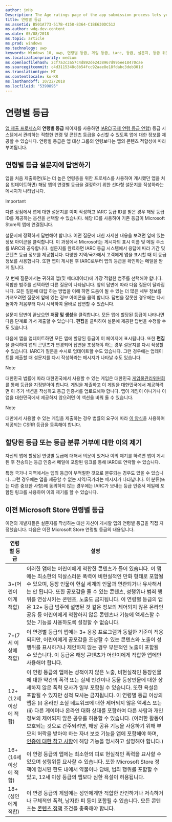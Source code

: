 ```yaml
---
author: jnHs
Description: The Age ratings page of the app submission process lets you provide information about your app so it can receive the appropriate age ratings from the International Age Ratings Coalition (IARC).
title: 연령별 등급
ms.assetid: B501A773-517B-4158-8364-C1BE630DC512
ms.author: wdg-dev-content
ms.date: 05/08/2018
ms.topic: article
ms.prod: windows
ms.technology: uwp
keywords: Windows 10, uwp, 연령별 등급, 게임 등급, iarc, 등급, 설문지, 등급 위원회, 콘텐츠 등급
ms.localizationpriority: medium
ms.openlocfilehash: 2cf7a3c3a57c4d892de2438967d995ee18470cae
ms.sourcegitcommit: c4d3115348c8b54fcc92aae8e18fdabc3deb301d
ms.translationtype: MT
ms.contentlocale: ko-KR
ms.lasthandoff: 10/22/2018
ms.locfileid: "5399895"
---
```

# <a name="age-ratings"></a>연령별 등급

[앱 제출 프로세스](app-submissions.md)의 **연령별 등급** 페이지를 사용하면 [IARC(국제 연령 등급 연합)](http://go.microsoft.com/fwlink/p/?LinkId=716854) 등급 시스템에서 관리하는 적합한 연령 및 콘텐츠 등급을 수신할 수 있도록 앱에 대한 정보를 제공할 수 있습니다. 연령별 등급은 앱 대상 그룹의 연령보다는 앱의 콘텐츠 적합성에 따라 부여됩니다.

## <a name="answering-the-age-ratings-questionnaire"></a>연령별 등급 설문지에 답변하기

앱을 처음 제출하면(또는 더 높은 연령층을 위한 프로세스를 사용하여 게시했던 앱을 처음 업데이트하면) 해당 앱의 연령별 등급을 결정하기 위한 선다형 설문지를 작성하라는 메시지가 나타납니다.

> [!IMPORTANT]
> 다른 상점에서 앱에 대한 설문지를 이미 작성하고 IARC 등급 ID를 받은 경우 해당 등급 ID를 제공하는 옵션을 선택할 수 있습니다. 해당 ID를 사용하여 기존 등급이 Microsoft Store의 앱에 연결됩니다.

설문지에 정확하게 답변해야 합니다. 어떤 질문에 대한 자세한 내용을 보려면 옆에 있는 정보 아이콘을 클릭합니다. 이 과정에서 Microsoft는 게시자의 표시 이름 및 메일 주소를 IARC와 공유합니다. 설문지를 완료하면 IARC 등급 시스템에서 응답에 따라 기간 및 콘텐츠 등급 정보를 제공합니다. 다양한 지역/국가에서 고객에게 앱을 표시할 때 이 등급 정보를 사용합니다. 또한 앱이 게시된 후 IARC로부터 앱의 등급을 확인하는 메일을 받게 됩니다.

첫 번째 질문에서는 귀하의 앱(및 메타데이터)에 가장 적합한 범주를 선택해야 합니다. 적합한 범주를 선택하면 다른 질문이 나타납니다. 앞의 답변에 따라 다음 질문이 달라집니다. 모든 질문에 대답 하는 방법을 이해 하면 도움이 될 수 있는 더 많은 세부 정보를 가져오려면 질문에 옆에 있는 정보 아이콘을 클릭 합니다. 답변을 잘못한 경우에는 다시 돌아가 처음부터 다시 시작하여 올바로 답변할 수 있습니다.

설문지 답변이 끝났으면 **저장 및 생성**을 클릭합니다. 모든 앱에 할당된 등급이 나타나면 다음 단계로 가서 제출할 수 있습니다. **편집**을 클릭하여 설문에 제공한 답변을 수정할 수도 있습니다.

다음에 앱을 업데이트하면 모든 앱에 할당된 등급이 이 페이지에 표시됩니다. 또한 **편집**을 클릭하여 앱의 콘텐츠가 변경되어 답변을 조정해야 하는 경우 설문지를 다시 작성할 수 있습니다. IARC가 질문을 수시로 업데이트할 수도 있습니다. 그런 경우에는 업데이트를 제출할 때 설문지를 다시 작성하라는 메시지가 나타날 수도 있습니다.

<span id="boards" />

> [!NOTE]
> 대한민국 법률에 따라 대한민국에서 사용할 수 있는 게임은 대한민국 [게임물관리위원회](http://go.microsoft.com/fwlink/p/?LinkId=228256)를 통해 등급을 지정받아야 합니다. 게임을 제출하고 이 게임을 대한민국에서 제공하려면 이 추가 섹션을 작성하고 등급 인증서를 업로드해야 합니다. 앱이 게임이 아니거나 이 앱을 대한민국에서 제공하지 않으려면 이 섹션을 비워 둘 수 있습니다.

> [!NOTE]
> 대만에서 사용할 수 있는 게임을 제출하는 경우 법률의 요구에 따라 [이 양식](https://go.microsoft.com/fwlink/?linkid=867281)을 사용하여 제공되는 CSRR 등급을 등록해야 합니다. 

<span id="appeal" />

## <a name="appealing-ratings-or-refused-classifications"></a>할당된 등급 또는 등급 분류 거부에 대한 이의 제기

자신의 앱에 할당된 연령별 등급에 대해서 의문이 있거나 이의 제기를 하려면 앱이 게시된 후 전송되는 등급 인증서 메일에 포함된 링크를 통해 IARC로 연락할 수 있습니다.

특정 국가나 지역에서는 앱의 등급이 부적절한 것으로 분류되는 경우도 있을 수 있습니다. 그런 경우에는 앱을 제공할 수 없는 지역/국가라는 메시지가 나타납니다. 이 분류(또는 다른 중요한 사항)에 동의하지 않는 경우에는 IARC가 보내는 등급 인증서 메일에 포함된 링크를 사용하여 이의 제기를 할 수 있습니다.


## <a name="previous-microsoft-store-age-ratings"></a>이전 Microsoft Store 연령별 등급

이전의 개발자들은 설문지를 작성하는 대신 자신이 게시할 앱의 연령별 등급을 직접 지정했습니다. 다음은 이전 Microsoft Store 연령별 등급의 내용입니다.

| 연령별 등급                           | 설명                            |
|--------------------------------------|----------------------------------------|
| 3+(어린이에게 적합)     | 이러한 앱에는 어린이에게 적합한 콘텐츠가 들어 있습니다. 이 앱에는 최소한의 익살스러운 폭력이 비현실적인 만화 형태로 포함될 수 있으며, 등장 인물이 현실 세계의 인물과 연관되거나 유사해서는 안 됩니다. 또한 공포감을 줄 수 있는 콘텐츠, 성행위나 범죄 행위를 연상시키는 콘텐츠, 노출도 금지됩니다. 이 연령별 등급의 앱은 12+ 등급 범주에 설명된 것 같은 정보의 제어되지 않은 온라인 공유 등 어린이에게 적합하지 않은 콘텐츠나 기능에 액세스할 수 있는 기능을 사용하도록 설정할 수 없습니다.            |
| 7+(7세 이상에 적합)   | 이 연령별 등급의 앱에는 3+ 응용 프로그램과 동일한 기준이 적용되지만, 어린이에게 공포감을 조성할 수 있는 콘텐츠와 노출이 성행위를 표시하거나 제안하지 않는 경우 부분적인 노출이 포함될 수 있습니다. 이 등급은 해당 콘텐츠가 어린이에게 적합한 앱에만 사용해야 합니다.                                                                                   |
| 12+(12세 이상에 적합) | 이 연령 등급의 앱에는 성적이지 않은 노출, 비현실적인 등장인물에 대한 약간의 폭력 또는 실제 인간이나 동물 등장인물에 대한 상세하지 않은 폭력 묘사가 일부 포함될 수 있습니다. 또한 욕설은 포함될 수 있지만 성적 묘사는 금지됩니다. 이 연령별 등급 이상의 앱은 (i) 온라인 소셜 네트워크에 대한 제어되지 않은 액세스 또는 (ii) 다른 게이머나 온라인 대화 상대를 포함하여 다른 사람과 개인 정보의 제어되지 않은 공유를 허용할 수 있습니다. (이러한 활동이 보호되는 것으로 간주되려면, 해당 공유 기능을 사용하기 위해 부모의 허락을 받아야 하는 자녀 보호 기능을 앱에 포함해야 하며, [인증에 대한 참고 사항](notes-for-certification.md)에 해당 기능을 명시하고 설명해야 합니다.) |
| 16+(16세 이상에 적합) | 이 연령 등급의 앱에는 최소한의 피로 현실적인 폭력을 묘사할 수 있으며 성행위를 묘사할 수 있습니다. 또한 Microsoft Store 정책에 명시된 한도 내에서 약물이나 담배, 범죄 행위를 포함할 수 있고, 12세 이상 등급의 앱보다 심한 욕설이 허용됩니다.                                                                                                                           |
| 18+(성인에게 적합)            | 이 연령 등급의 게임에는 성인에게만 적합한 잔인하거나 저속하거나 구체적인 폭력, 낭자한 피 등이 포함될 수 있습니다. 모든 콘텐츠는 [콘텐츠 정책](https://docs.microsoft.com/legal/windows/agreements/store-policies) 조건을 충족해야 합니다.                                                                                                                                                            |
